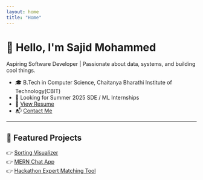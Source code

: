 ```yaml
---
layout: home
title: "Home"
---
```


# 👋 Hello, I'm Sajid Mohammed

Aspiring Software Developer | Passionate about data, systems, and building cool things.

- 🎓 B.Tech in Computer Science, Chaitanya Bharathi Institute of Technology(CBIT)
- 💼 Looking for Summer 2025 SDE / ML Internships
- 🔗 [View Resume](./assets/resume.pdf)
- 📬 [Contact Me](sajidm3107@gmail.com)

---

## 🚀 Featured Projects

👉 [Sorting Visualizer](projects#sorting-visualizer)  
👉 [MERN Chat App](projects#chat-app)  
👉 [Hackathon Expert Matching Tool](projects#expert-matching)

